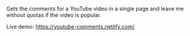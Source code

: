 Gets the comments for a YouTube video in a single page and leave me without quotas if the video is popular.

Live demo: https://youtube-comments.netlify.com/
